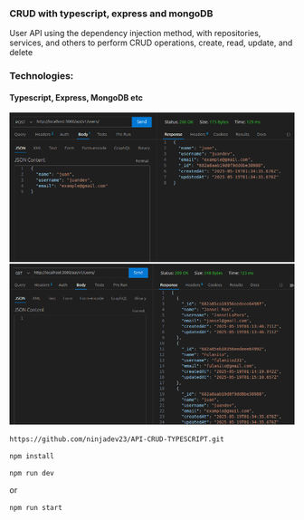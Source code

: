 ### CRUD with typescript, express and mongoDB
User API using the dependency injection method, with repositories, services, and others to perform CRUD operations, create, read, update, and delete
### Technologies:
#### Typescript, Express, MongoDB etc
![alt text](image.png)
![alt text](image-1.png)
```
https://github.com/ninjadev23/API-CRUD-TYPESCRIPT.git
```
```
npm install
```
```
npm run dev
```
or 
```
npm run start
```
